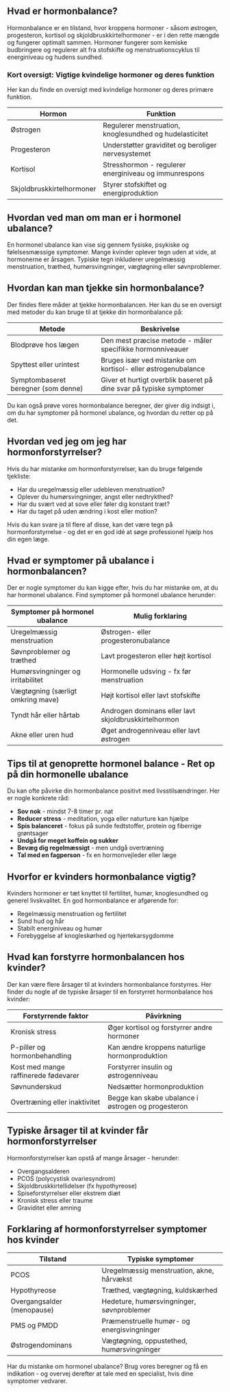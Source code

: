 ## Hvad er hormonbalance?

Hormonbalance er en tilstand, hvor kroppens hormoner - såsom østrogen, progesteron, kortisol og skjoldbruskkirtelhormoner - er i den rette mængde og fungerer optimalt sammen. Hormoner fungerer som kemiske budbringere og regulerer alt fra stofskifte og menstruationscyklus til energiniveau og hudens sundhed.

### Kort oversigt: Vigtige kvindelige hormoner og deres funktion

Her kan du finde en oversigt med kvindelige hormoner og deres primære funktion.

| Hormon                    | Funktion                                                |
| ------------------------- | ------------------------------------------------------- |
| Østrogen                  | Regulerer menstruation, knoglesundhed og hudelasticitet |
| Progesteron               | Understøtter graviditet og beroliger nervesystemet      |
| Kortisol                  | Stresshormon - regulerer energiniveau og immunrespons   |
| Skjoldbruskkirtelhormoner | Styrer stofskiftet og energiproduktion                  |

## Hvordan ved man om man er i hormonel ubalance?

En hormonel ubalance kan vise sig gennem fysiske, psykiske og følelsesmæssige symptomer. Mange kvinder oplever tegn uden at vide, at hormonerne er årsagen. Typiske tegn inkluderer uregelmæssig menstruation, træthed, humørsvingninger, vægtøgning eller søvnproblemer.

## Hvordan kan man tjekke sin hormonbalance?

Der findes flere måder at tjekke hormonbalancen. Her kan du se en oversigt med metoder du kan bruge til at tjekke din hormonbalance på:

| Metode                              | Beskrivelse                                                         |
| ----------------------------------- | ------------------------------------------------------------------- |
| Blodprøve hos lægen                 | Den mest præcise metode - måler specifikke hormonniveauer           |
| Spyttest eller urintest             | Bruges især ved mistanke om kortisol- eller østrogenubalance        |
| Symptombaseret beregner (som denne) | Giver et hurtigt overblik baseret på dine svar på typiske symptomer |

Du kan også prøve vores hormonbalance beregner, der giver dig indsigt i, om du har symptomer på hormonel ubalance, og hvordan du retter op på det.

## Hvordan ved jeg om jeg har hormonforstyrrelser?

Hvis du har mistanke om hormonforstyrrelser, kan du bruge følgende tjekliste:

- Har du uregelmæssig eller udebleven menstruation?
- Oplever du humørsvingninger, angst eller nedtrykthed?
- Har du svært ved at sove eller føler dig konstant træt?
- Har du taget på uden ændring i kost eller motion?

Hvis du kan svare ja til flere af disse, kan det være tegn på hormonforstyrrelse - og det er en god idé at søge professionel hjælp hos din egen læge.

## Hvad er symptomer på ubalance i hormonbalancen?

Der er nogle symptomer du kan kigge efter, hvis du har mistanke om, at du har hormonel ubalance. Find symptomer på hormonel ubalance herunder:

| Symptomer på hormonel ubalance    | Mulig forklaring                                     |
| --------------------------------- | ---------------------------------------------------- |
| Uregelmæssig menstruation         | Østrogen- eller progesteronubalance                  |
| Søvnproblemer og træthed          | Lavt progesteron eller højt kortisol                 |
| Humørsvingninger og irritabilitet | Hormonelle udsving - fx før menstruation             |
| Vægtøgning (særligt omkring mave) | Højt kortisol eller lavt stofskifte                  |
| Tyndt hår eller hårtab            | Androgen dominans eller lavt skjoldbruskkirtelhormon |
| Akne eller uren hud               | Øget androgenniveau eller lavt østrogen              |

## Tips til at genoprette hormonel balance - Ret op på din hormonelle ubalance

Du kan ofte påvirke din hormonbalance positivt med livsstilsændringer. Her er nogle konkrete råd:

- **Sov nok** - mindst 7-8 timer pr. nat
- **Reducer stress** - meditation, yoga eller naturture kan hjælpe
- **Spis balanceret** - fokus på sunde fedtstoffer, protein og fiberrige grøntsager
- **Undgå for meget koffein og sukker**
- **Bevæg dig regelmæssigt** - men undgå overtræning
- **Tal med en fagperson** - fx en hormonvejleder eller læge

## Hvorfor er kvinders hormonbalance vigtig?

Kvinders hormoner er tæt knyttet til fertilitet, humør, knoglesundhed og generel livskvalitet. En god hormonbalance er afgørende for:

- Regelmæssig menstruation og fertilitet
- Sund hud og hår
- Stabilt energiniveau og humør
- Forebyggelse af knogleskørhed og hjertekarsygdomme

## Hvad kan forstyrre hormonbalancen hos kvinder?

Der kan være flere årsager til at kvinders hormonbalance forstyrres. Her finder du nogle af de typiske årsager til en forstyrret hormonbalance hos kvinder:

| Forstyrrende faktor                  | Påvirkning                                         |
| ------------------------------------ | -------------------------------------------------- |
| Kronisk stress                       | Øger kortisol og forstyrrer andre hormoner         |
| P-piller og hormonbehandling         | Kan ændre kroppens naturlige hormonproduktion      |
| Kost med mange raffinerede fødevarer | Forstyrrer insulin og østrogenniveau               |
| Søvnunderskud                        | Nedsætter hormonproduktion                         |
| Overtræning eller inaktivitet        | Begge kan skabe ubalance i østrogen og progesteron |

## Typiske årsager til at kvinder får hormonforstyrrelser

Hormonforstyrrelser kan opstå af mange årsager - herunder:

- Overgangsalderen
- PCOS (polycystisk ovariesyndrom)
- Skjoldbruskkirtellidelser (fx hypothyreose)
- Spiseforstyrrelser eller ekstrem diæt
- Kronisk stress eller traume
- Graviditet eller amning

## Forklaring af hormonforstyrrelser symptomer hos kvinder

| Tilstand                   | Typiske symptomer                          |
| -------------------------- | ------------------------------------------ |
| PCOS                       | Uregelmæssig menstruation, akne, hårvækst  |
| Hypothyreose               | Træthed, vægtøgning, kuldskærhed           |
| Overgangsalder (menopause) | Hedeture, humørsvingninger, søvnproblemer  |
| PMS og PMDD                | Præmenstruelle humør- og energisvingninger |
| Østrogendominans           | Vægtøgning, oppustethed, humørsvingninger  |

Har du mistanke om hormonel ubalance? Brug vores beregner og få en indikation - og overvej derefter at tale med en specialist, hvis dine symptomer vedvarer.
